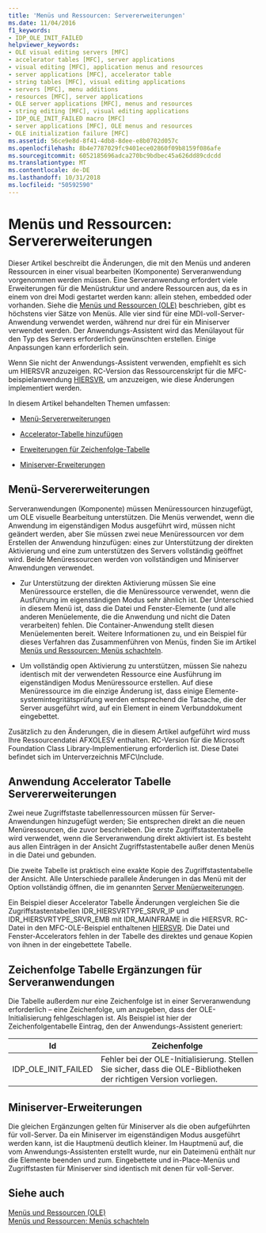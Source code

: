 ```yaml
---
title: 'Menüs und Ressourcen: Servererweiterungen'
ms.date: 11/04/2016
f1_keywords:
- IDP_OLE_INIT_FAILED
helpviewer_keywords:
- OLE visual editing servers [MFC]
- accelerator tables [MFC], server applications
- visual editing [MFC], application menus and resources
- server applications [MFC], accelerator table
- string tables [MFC], visual editing applications
- servers [MFC], menu additions
- resources [MFC], server applications
- OLE server applications [MFC], menus and resources
- string editing [MFC], visual editing applications
- IDP_OLE_INIT_FAILED macro [MFC]
- server applications [MFC], OLE menus and resources
- OLE initialization failure [MFC]
ms.assetid: 56ce9e8d-8f41-4db8-8dee-e8b0702d057c
ms.openlocfilehash: 8b4e7787029fc9401ece02860f09b8159f086afe
ms.sourcegitcommit: 6052185696adca270bc9bdbec45a626dd89cdcdd
ms.translationtype: MT
ms.contentlocale: de-DE
ms.lasthandoff: 10/31/2018
ms.locfileid: "50592590"
---
```

# <a name="menus-and-resources-server-additions"></a>Menüs und Ressourcen: Servererweiterungen

Dieser Artikel beschreibt die Änderungen, die mit den Menüs und anderen Ressourcen in einer visual bearbeiten (Komponente) Serveranwendung vorgenommen werden müssen. Eine Serveranwendung erfordert viele Erweiterungen für die Menüstruktur und andere Ressourcen aus, da es in einem von drei Modi gestartet werden kann: allein stehen, embedded oder vorhanden. Siehe die [Menüs und Ressourcen (OLE)](../mfc/menus-and-resources-ole.md) beschrieben, gibt es höchstens vier Sätze von Menüs. Alle vier sind für eine MDI-voll-Server-Anwendung verwendet werden, während nur drei für ein Miniserver verwendet werden. Der Anwendungs-Assistent wird das Menülayout für den Typ des Servers erforderlich gewünschten erstellen. Einige Anpassungen kann erforderlich sein.

Wenn Sie nicht der Anwendungs-Assistent verwenden, empfiehlt es sich um HIERSVR anzuzeigen. RC-Version das Ressourcenskript für die MFC-beispielanwendung [HIERSVR](../visual-cpp-samples.md), um anzuzeigen, wie diese Änderungen implementiert werden.

In diesem Artikel behandelten Themen umfassen:

- [Menü-Servererweiterungen](#_core_server_menu_additions)

- [Accelerator-Tabelle hinzufügen](#_core_server_application_accelerator_table_additions)

- [Erweiterungen für Zeichenfolge-Tabelle](../mfc/menus-and-resources-container-additions.md)

- [Miniserver-Erweiterungen](#_core_mini.2d.server_additions)

##  <a name="_core_server_menu_additions"></a> Menü-Servererweiterungen

Serveranwendungen (Komponente) müssen Menüressourcen hinzugefügt, um OLE visuelle Bearbeitung unterstützen. Die Menüs verwendet, wenn die Anwendung im eigenständigen Modus ausgeführt wird, müssen nicht geändert werden, aber Sie müssen zwei neue Menüressourcen vor dem Erstellen der Anwendung hinzufügen: eines zur Unterstützung der direkten Aktivierung und eine zum unterstützen des Servers vollständig geöffnet wird. Beide Menüressourcen werden von vollständigen und Miniserver Anwendungen verwendet.

- Zur Unterstützung der direkten Aktivierung müssen Sie eine Menüressource erstellen, die die Menüressource verwendet, wenn die Ausführung im eigenständigen Modus sehr ähnlich ist. Der Unterschied in diesem Menü ist, dass die Datei und Fenster-Elemente (und alle anderen Menüelemente, die die Anwendung und nicht die Daten verarbeiten) fehlen. Die Container-Anwendung stellt diesen Menüelementen bereit. Weitere Informationen zu, und ein Beispiel für dieses Verfahren das Zusammenführen von Menüs, finden Sie im Artikel [Menüs und Ressourcen: Menüs schachteln](../mfc/menus-and-resources-menu-merging.md).

- Um vollständig open Aktivierung zu unterstützen, müssen Sie nahezu identisch mit der verwendeten Ressource eine Ausführung im eigenständigen Modus Menüressource erstellen. Auf diese Menüressource im die einzige Änderung ist, dass einige Elemente-systemintegritätsprüfung werden entsprechend die Tatsache, die der Server ausgeführt wird, auf ein Element in einem Verbunddokument eingebettet.

Zusätzlich zu den Änderungen, die in diesem Artikel aufgeführt wird muss Ihre Ressourcendatei AFXOLESV enthalten. RC-Version für die Microsoft Foundation Class Library-Implementierung erforderlich ist. Diese Datei befindet sich im Unterverzeichnis MFC\Include.

##  <a name="_core_server_application_accelerator_table_additions"></a> Anwendung Accelerator Tabelle Servererweiterungen

Zwei neue Zugriffstaste tabellenressourcen müssen für Server-Anwendungen hinzugefügt werden; Sie entsprechen direkt an die neuen Menüressourcen, die zuvor beschrieben. Die erste Zugriffstastentabelle wird verwendet, wenn die Serveranwendung direkt aktiviert ist. Es besteht aus allen Einträgen in der Ansicht Zugriffstastentabelle außer denen Menüs in die Datei und gebunden.

Die zweite Tabelle ist praktisch eine exakte Kopie des Zugriffstastentabelle der Ansicht. Alle Unterschiede parallele Änderungen in das Menü mit der Option vollständig öffnen, die im genannten [Server Menüerweiterungen](#_core_server_menu_additions).

Ein Beispiel dieser Accelerator Tabelle Änderungen vergleichen Sie die Zugriffstastentabellen IDR_HIERSVRTYPE_SRVR_IP und IDR_HIERSVRTYPE_SRVR_EMB mit IDR_MAINFRAME in die HIERSVR. RC-Datei in den MFC-OLE-Beispiel enthaltenen [HIERSVR](../visual-cpp-samples.md). Die Datei und Fenster-Accelerators fehlen in der Tabelle des direktes und genaue Kopien von ihnen in der eingebettete Tabelle.

##  <a name="_core_string_table_additions_for_server_applications"></a> Zeichenfolge Tabelle Ergänzungen für Serveranwendungen

Die Tabelle außerdem nur eine Zeichenfolge ist in einer Serveranwendung erforderlich – eine Zeichenfolge, um anzugeben, dass der OLE-Initialisierung fehlgeschlagen ist. Als Beispiel ist hier der Zeichenfolgentabelle Eintrag, den der Anwendungs-Assistent generiert:

|Id|Zeichenfolge|
|--------|------------|
|IDP_OLE_INIT_FAILED|Fehler bei der OLE-Initialisierung. Stellen Sie sicher, dass die OLE-Bibliotheken der richtigen Version vorliegen.|

##  <a name="_core_mini.2d.server_additions"></a> Miniserver-Erweiterungen

Die gleichen Ergänzungen gelten für Miniserver als die oben aufgeführten für voll-Server. Da ein Miniserver im eigenständigen Modus ausgeführt werden kann, ist die Hauptmenü deutlich kleiner. Im Hauptmenü auf, die vom Anwendungs-Assistenten erstellt wurde, nur ein Dateimenü enthält nur die Elemente beenden und zum. Eingebettete und in-Place-Menüs und Zugriffstasten für Miniserver sind identisch mit denen für voll-Server.

## <a name="see-also"></a>Siehe auch

[Menüs und Ressourcen (OLE)](../mfc/menus-and-resources-ole.md)<br/>
[Menüs und Ressourcen: Menüs schachteln](../mfc/menus-and-resources-menu-merging.md)

